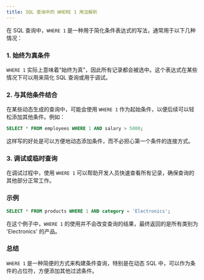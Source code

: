 ```yaml
---
title: SQL 查询中的 WHERE 1 用法解析
---
```


在 SQL 查询中，`WHERE 1` 是一种用于简化条件表达式的写法，通常用于以下几种情况：

### 1. **始终为真条件**
`WHERE 1` 实际上意味着“始终为真”，因此所有记录都会被选中。这个表达式在某些情况下可以用来简化 SQL 查询或用于调试。

### 2. **与其他条件结合**
在某些动态生成的查询中，可能会使用 `WHERE 1` 作为起始条件，以便后续可以轻松添加其他条件。例如：
```sql
SELECT * FROM employees WHERE 1 AND salary > 5000;
```
这样写的好处是可以方便地动态添加条件，而不必担心第一个条件的连接方式。

### 3. **调试或临时查询**
在调试过程中，使用 `WHERE 1` 可以帮助开发人员快速查看所有记录，确保查询的其他部分正常工作。

### 示例
```sql
SELECT * FROM products WHERE 1 AND category = 'Electronics';
```
在这个例子中，`WHERE 1` 的使用并不会改变查询的结果，最终返回的是所有类别为 'Electronics' 的产品。

### 总结
`WHERE 1` 是一种简便的方式来构建条件查询，特别是在动态 SQL 中，可以作为条件的占位符，方便添加其他过滤条件。